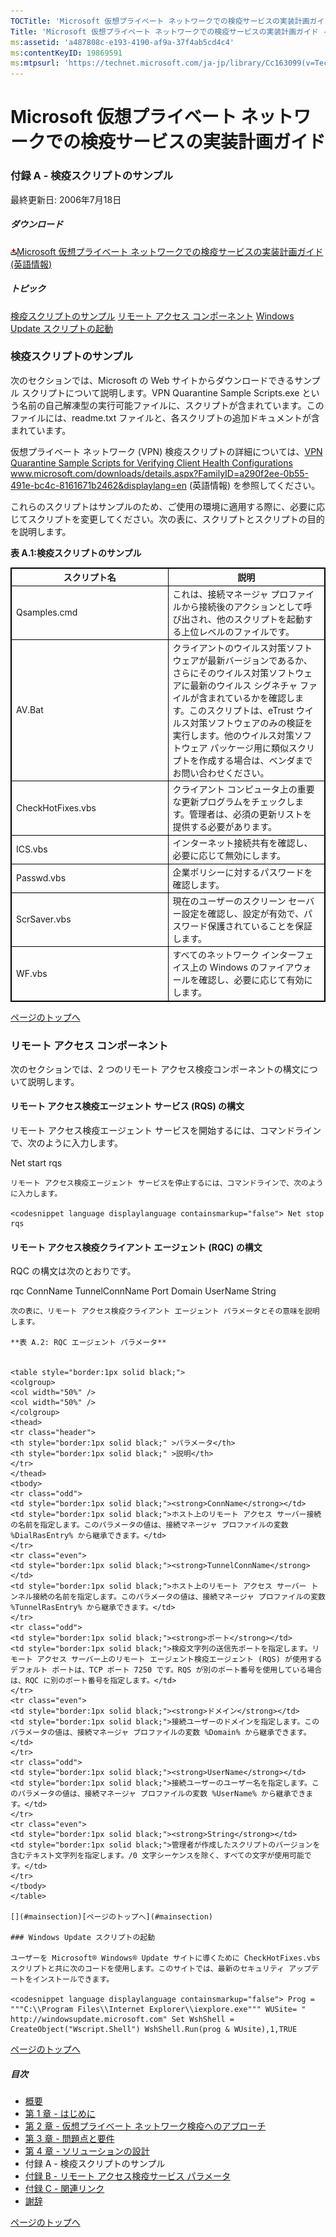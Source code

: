 ```yaml
---
TOCTitle: 'Microsoft 仮想プライベート ネットワークでの検疫サービスの実装計画ガイド - 付録 A'
Title: 'Microsoft 仮想プライベート ネットワークでの検疫サービスの実装計画ガイド - 付録 A'
ms:assetid: 'a487808c-e193-4190-af9a-37f4ab5cd4c4'
ms:contentKeyID: 19869591
ms:mtpsurl: 'https://technet.microsoft.com/ja-jp/library/Cc163099(v=TechNet.10)'
---
```


Microsoft 仮想プライベート ネットワークでの検疫サービスの実装計画ガイド
=======================================================================

### 付録 A - 検疫スクリプトのサンプル

最終更新日: 2006年7月18日

##### ダウンロード

[![](images/Cc163099.icon_exe(ja-jp,TechNet.10).gif)Microsoft 仮想プライベート ネットワークでの検疫サービスの実装計画ガイド (英語情報)](http://go.microsoft.com/fwlink/?linkid=41308)

##### トピック

[](#ecaa)[検疫スクリプトのサンプル](#ecaa)
[](#ebaa)[リモート アクセス コンポーネント](#ebaa)
[](#eaaa)[Windows Update スクリプトの起動](#eaaa)

### 検疫スクリプトのサンプル

次のセクションでは、Microsoft の Web サイトからダウンロードできるサンプル スクリプトについて説明します。VPN Quarantine Sample Scripts.exe という名前の自己解凍型の実行可能ファイルに、スクリプトが含まれています。このファイルには、readme.txt ファイルと、各スクリプトの追加ドキュメントが含まれています。

仮想プライベート ネットワーク (VPN) 検疫スクリプトの詳細については、[VPN Quarantine Sample Scripts for Verifying Client Health Configurations](http://www.microsoft.com/downloads/details.aspx?familyid=a290f2ee-0b55-491e-bc4c-8161671b2462&displaylang=en) www.microsoft.com/downloads/details.aspx?FamilyID=a290f2ee-0b55-491e-bc4c-8161671b2462&displaylang=en (英語情報) を参照してください。

これらのスクリプトはサンプルのため、ご使用の環境に適用する際に、必要に応じてスクリプトを変更してください。次の表に、スクリプトとスクリプトの目的を説明します。

**表 A.1:検疫スクリプトのサンプル**

 
<table style="border:1px solid black;">
<colgroup>
<col width="50%" />
<col width="50%" />
</colgroup>
<thead>
<tr class="header">
<th style="border:1px solid black;" >スクリプト名</th>
<th style="border:1px solid black;" >説明</th>
</tr>
</thead>
<tbody>
<tr class="odd">
<td style="border:1px solid black;">Qsamples.cmd</td>
<td style="border:1px solid black;">これは、接続マネージャ プロファイルから接続後のアクションとして呼び出され、他のスクリプトを起動する上位レベルのファイルです。</td>
</tr>
<tr class="even">
<td style="border:1px solid black;">AV.Bat</td>
<td style="border:1px solid black;">クライアントのウイルス対策ソフトウェアが最新バージョンであるか、さらにそのウイルス対策ソフトウェアに最新のウイルス シグネチャ ファイルが含まれているかを確認します。このスクリプトは、eTrust ウイルス対策ソフトウェアのみの検証を実行します。他のウイルス対策ソフトウェア パッケージ用に類似スクリプトを作成する場合は、ベンダまでお問い合わせください。</td>
</tr>
<tr class="odd">
<td style="border:1px solid black;">CheckHotFixes.vbs</td>
<td style="border:1px solid black;">クライアント コンピュータ上の重要な更新プログラムをチェックします。管理者は、必須の更新リストを提供する必要があります。</td>
</tr>
<tr class="even">
<td style="border:1px solid black;">ICS.vbs</td>
<td style="border:1px solid black;">インターネット接続共有を確認し、必要に応じて無効にします。</td>
</tr>
<tr class="odd">
<td style="border:1px solid black;">Passwd.vbs</td>
<td style="border:1px solid black;">企業ポリシーに対するパスワードを確認します。</td>
</tr>
<tr class="even">
<td style="border:1px solid black;">ScrSaver.vbs</td>
<td style="border:1px solid black;">現在のユーザーのスクリーン セーバー設定を確認し、設定が有効で、パスワード保護されていることを保証します。</td>
</tr>
<tr class="odd">
<td style="border:1px solid black;">WF.vbs</td>
<td style="border:1px solid black;">すべてのネットワーク インターフェイス上の Windows のファイアウォールを確認し、必要に応じて有効にします。</td>
</tr>
</tbody>
</table>
  
[](#mainsection)[ページのトップへ](#mainsection)
  
### リモート アクセス コンポーネント
  
次のセクションでは、2 つのリモート アクセス検疫コンポーネントの構文について説明します。
  
#### リモート アクセス検疫エージェント サービス (RQS) の構文
  
リモート アクセス検疫エージェント サービスを開始するには、コマンドラインで、次のように入力します。
  
<codesnippet language displaylanguage containsmarkup="false"> Net start rqs  
```  
リモート アクセス検疫エージェント サービスを停止するには、コマンドラインで、次のように入力します。
  
<codesnippet language displaylanguage containsmarkup="false"> Net stop rqs  
```  
#### リモート アクセス検疫クライアント エージェント (RQC) の構文
  
RQC の構文は次のとおりです。
  
<codesnippet language displaylanguage containsmarkup="false"> rqc ConnName TunnelConnName Port Domain UserName String  
```  
次の表に、リモート アクセス検疫クライアント エージェント パラメータとその意味を説明します。
  
**表 A.2: RQC エージェント パラメータ**

 
<table style="border:1px solid black;">
<colgroup>
<col width="50%" />
<col width="50%" />
</colgroup>
<thead>
<tr class="header">
<th style="border:1px solid black;" >パラメータ</th>
<th style="border:1px solid black;" >説明</th>
</tr>
</thead>
<tbody>
<tr class="odd">
<td style="border:1px solid black;"><strong>ConnName</strong></td>
<td style="border:1px solid black;">ホスト上のリモート アクセス サーバー接続の名前を指定します。このパラメータの値は、接続マネージャ プロファイルの変数 %DialRasEntry% から継承できます。</td>
</tr>
<tr class="even">
<td style="border:1px solid black;"><strong>TunnelConnName</strong></td>
<td style="border:1px solid black;">ホスト上のリモート アクセス サーバー トンネル接続の名前を指定します。このパラメータの値は、接続マネージャ プロファイルの変数 %TunnelRasEntry% から継承できます。</td>
</tr>
<tr class="odd">
<td style="border:1px solid black;"><strong>ポート</strong></td>
<td style="border:1px solid black;">検疫文字列の送信先ポートを指定します。リモート アクセス サーバー上のリモート エージェント検疫エージェント (RQS) が使用するデフォルト ポートは、TCP ポート 7250 です。RQS が別のポート番号を使用している場合は、RQC に別のポート番号を指定します。</td>
</tr>
<tr class="even">
<td style="border:1px solid black;"><strong>ドメイン</strong></td>
<td style="border:1px solid black;">接続ユーザーのドメインを指定します。このパラメータの値は、接続マネージャ プロファイルの変数 %Domain% から継承できます。</td>
</tr>
<tr class="odd">
<td style="border:1px solid black;"><strong>UserName</strong></td>
<td style="border:1px solid black;">接続ユーザーのユーザー名を指定します。このパラメータの値は、接続マネージャ プロファイルの変数 %UserName% から継承できます。</td>
</tr>
<tr class="even">
<td style="border:1px solid black;"><strong>String</strong></td>
<td style="border:1px solid black;">管理者が作成したスクリプトのバージョンを含むテキスト文字列を指定します。/0 文字シーケンスを除く、すべての文字が使用可能です。</td>
</tr>
</tbody>
</table>
  
[](#mainsection)[ページのトップへ](#mainsection)
  
### Windows Update スクリプトの起動
  
ユーザーを Microsoft® Windows® Update サイトに導くために CheckHotFixes.vbs スクリプトと共に次のコードを使用します。このサイトでは、最新のセキュリティ アップデートをインストールできます。
  
<codesnippet language displaylanguage containsmarkup="false"> Prog = """C:\\Program Files\\Internet Explorer\\iexplore.exe""" WUSite= " http://windowsupdate.microsoft.com" Set WshShell = CreateObject("Wscript.Shell") WshShell.Run(prog & WUsite),1,TRUE  
```  
[](#mainsection)[ページのトップへ](#mainsection)
  
##### 目次
  
-   [概要](https://technet.microsoft.com/ja-jp/library/40028620-c153-4851-bf15-d79d55d056bd(v=TechNet.10))  
-   [第 1 章 - はじめに](https://technet.microsoft.com/ja-jp/library/b0912680-7a6d-43ac-92d0-cea6dcc8a063(v=TechNet.10))  
-   [第 2 章 - 仮想プライベート ネットワーク検疫へのアプローチ](https://technet.microsoft.com/ja-jp/library/3ea09caf-8833-439b-be0c-039e639659b2(v=TechNet.10))  
-   [第 3 章 - 問題点と要件](https://technet.microsoft.com/ja-jp/library/c43cc580-e002-49f5-bbd0-4e27a3de16cf(v=TechNet.10))  
-   [第 4 章 - ソリューションの設計](https://technet.microsoft.com/ja-jp/library/7e20ac7b-c15a-4cab-9ca2-91f155b818ab(v=TechNet.10))  
-   付録 A - 検疫スクリプトのサンプル  
-   [付録 B - リモート アクセス検疫サービス パラメータ](https://technet.microsoft.com/ja-jp/library/5f5b92bf-e8dc-4f83-9322-f7eaa27e306a(v=TechNet.10))  
-   [付録 C - 関連リンク](https://technet.microsoft.com/ja-jp/library/d59eca38-6dd3-4576-9ba9-70cca609bcae(v=TechNet.10))  
-   [謝辞](https://technet.microsoft.com/ja-jp/library/00b4b7ee-825b-4b0d-bda3-b6f040115c24(v=TechNet.10))
  
[](#mainsection)[ページのトップへ](#mainsection)
